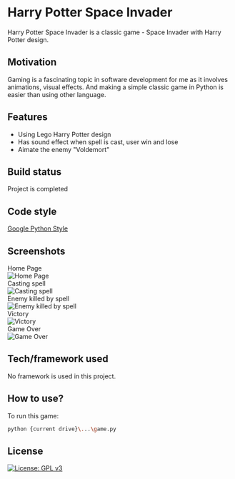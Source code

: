 # Harry Potter Space Invader 

Harry Potter Space Invader is a classic game - Space Invader with Harry Potter design.

## Motivation
Gaming is a fascinating topic in software development for me as it involves animations, visual effects. And making a simple classic game in Python is easier than using other language.

## Features

- Using Lego Harry Potter design
- Has sound effect when spell is cast, user win and lose
- Aimate the enemy "Voldemort"

## Build status

Project is completed

## Code style

[Google Python Style](https://google.github.io/styleguide/pyguide.html)

## Screenshots

Home Page </br>
![Home Page](https://github.com/tommy-khc/images_of_every_repositories/blob/582e4dcb7071c652986bd89f5e239434ba63cc3a/space_invader_game_harry_potter/screenshot/home%20page.png) </br>
Casting spell </br>
![Casting spell](https://github.com/tommy-khc/images_of_every_repositories/blob/26d835ca2eae9c9b13bd531d515b0d883089ec0c/space_invader_game_harry_potter/screenshot/casting%20spell.png) </br>
Enemy killed by spell </br>
![Enemy killed by spell](https://github.com/tommy-khc/images_of_every_repositories/blob/20fbb56a45b0dae764bcfc0768ac001d79f81e8b/space_invader_game_harry_potter/screenshot/Enemy%20killed%20by%20spell.png) </br>
Victory </br>
![Victory](https://github.com/tommy-khc/images_of_every_repositories/blob/20fbb56a45b0dae764bcfc0768ac001d79f81e8b/space_invader_game_harry_potter/screenshot/win.png) </br>
Game Over </br>
![Game Over](https://github.com/tommy-khc/images_of_every_repositories/blob/20fbb56a45b0dae764bcfc0768ac001d79f81e8b/space_invader_game_harry_potter/screenshot/lose.png) </br>

## Tech/framework used

No framework is used in this project.

## How to use?

To run this game:

```sh
python {current drive}\...\game.py
```



## License

[![License: GPL v3](https://img.shields.io/badge/License-GPLv3-blue.svg)](https://www.gnu.org/licenses/gpl-3.0)
